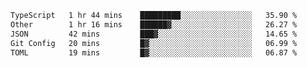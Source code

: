 <!--START_SECTION:waka-->

```txt
TypeScript   1 hr 44 mins    █████████░░░░░░░░░░░░░░░░   35.90 %
Other        1 hr 16 mins    ██████▓░░░░░░░░░░░░░░░░░░   26.27 %
JSON         42 mins         ███▓░░░░░░░░░░░░░░░░░░░░░   14.65 %
Git Config   20 mins         █▓░░░░░░░░░░░░░░░░░░░░░░░   06.99 %
TOML         19 mins         █▓░░░░░░░░░░░░░░░░░░░░░░░   06.87 %
```

<!--END_SECTION:waka-->